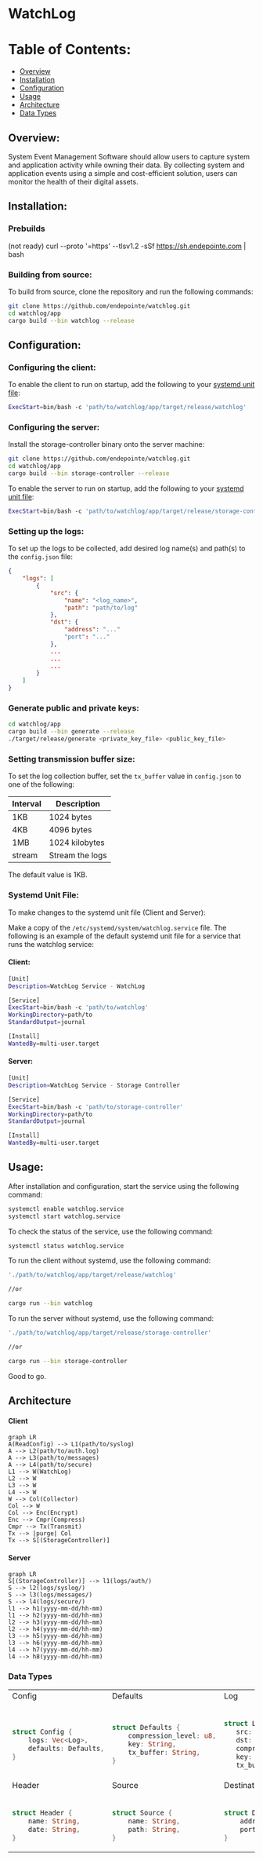 

# WatchLog

# Table of Contents:

- [Overview](#overview)
- [Installation](#installation)
- [Configuration](#configuration)
- [Usage](#usage)
- [Architecture](#architecture)
- [Data Types](#data-types)

## Overview:
System Event Management Software should allow users to capture system and application activity while owning their data. By collecting system and application events using a simple and cost-efficient solution, users can monitor the health of their digital assets.

## Installation:

### Prebuilds
(not ready) curl --proto '=https' --tlsv1.2 -sSf https://sh.endepointe.com | bash

### Building from source:
To build from source, clone the repository and run the following commands:

```bash
git clone https://github.com/endepointe/watchlog.git
cd watchlog/app
cargo build --bin watchlog --release
```

## Configuration:

### Configuring the client:

To enable the client to run on startup, add the following to your <a href="#Systemd-Unit-File">systemd unit file</a>:

```bash
ExecStart=bin/bash -c 'path/to/watchlog/app/target/release/watchlog'
```

### Configuring the server:

Install the storage-controller binary onto the server machine:

```bash
git clone https://github.com/endepointe/watchlog.git
cd watchlog/app
cargo build --bin storage-controller --release
```

To enable the server to run on startup, add the following to your <a href="#Systemd-Unit-File">systemd unit file</a>:


```bash
ExecStart=bin/bash -c 'path/to/watchlog/app/target/release/storage-controller'
```

### Setting up the logs:

To set up the logs to be collected, add desired log name(s) and path(s) to the `config.json` file:

```json
{
    "logs": [
        {
            "src": {
                "name": "<log_name>",
                "path": "path/to/log"
            },
            "dst": {
                "address": "..."
                "port": "..."
            },
            ...
            ...
            ...
        }
    ]
}
```

### Generate public and private keys:

```bash
cd watchlog/app
cargo build --bin generate --release
./target/release/generate <private_key_file> <public_key_file>
```
### Setting transmission buffer size:
To set the log collection buffer, set the ```tx_buffer``` value in `config.json` to one of the following:

| Interval | Description |
| --- | --- |
| 1KB | 1024 bytes |
| 4KB | 4096 bytes |
| 1MB | 1024 kilobytes |
| stream | Stream the logs |

The default value is 1KB.


### Systemd Unit File:

To make changes to the systemd unit file (Client and Server):

Make a copy of the `/etc/systemd/system/watchlog.service` file. The following is an example of the default systemd unit file for a service that runs the watchlog service:


#### Client:
```bash
[Unit]
Description=WatchLog Service - WatchLog

[Service]
ExecStart=bin/bash -c 'path/to/watchlog'
WorkingDirectory=path/to
StandardOutput=journal

[Install]
WantedBy=multi-user.target
```

#### Server:
```bash
[Unit]
Description=WatchLog Service - Storage Controller

[Service]
ExecStart=bin/bash -c 'path/to/storage-controller'
WorkingDirectory=path/to
StandardOutput=journal

[Install]
WantedBy=multi-user.target
```

## Usage:
After installation and configuration, start the service using the following command:

```bash
systemctl enable watchlog.service
systemctl start watchlog.service
```

To check the status of the service, use the following command:

```bash
systemctl status watchlog.service
```

To run the client without systemd, use the following command:

```bash
'./path/to/watchlog/app/target/release/watchlog'

//or

cargo run --bin watchlog 
```

To run the server without systemd, use the following command:

```bash
'./path/to/watchlog/app/target/release/storage-controller'

//or

cargo run --bin storage-controller
```

Good to go.


## Architecture

#### Client

```mermaid
graph LR 
A(ReadConfig) --> L1(path/to/syslog)
A --> L2(path/to/auth.log)
A --> L3(path/to/messages)
A --> L4(path/to/secure)
L1 --> W(WatchLog)
L2 --> W
L3 --> W
L4 --> W
W --> Col(Collector)
Col --> W
Col --> Enc(Encrypt)
Enc --> Cmpr(Compress)
Cmpr --> Tx(Transmit)
Tx --> |purge| Col 
Tx --> S[(StorageController)]
``` 

#### Server
```mermaid
graph LR
S[(StorageController)] --> l1(logs/auth/)
S --> l2(logs/syslog/)
S --> l3(logs/messages/)
S --> l4(logs/secure/)
l1 --> h1(yyyy-mm-dd/hh-mm)
l1 --> h2(yyyy-mm-dd/hh-mm)
l2 --> h3(yyyy-mm-dd/hh-mm)
l2 --> h4(yyyy-mm-dd/hh-mm)
l3 --> h5(yyyy-mm-dd/hh-mm)
l3 --> h6(yyyy-mm-dd/hh-mm)
l4 --> h7(yyyy-mm-dd/hh-mm)
l4 --> h8(yyyy-mm-dd/hh-mm)
```

### Data Types

<table>
<tr>
<td>Config</td>
<td>Defaults</td>
<td>Log</td>
</tr>
<tr>
<td>

```rust

struct Config {
    logs: Vec<Log>,
    defaults: Defaults,
}
```
</td>
<td>

```rust

struct Defaults {
    compression_level: u8,
    key: String,
    tx_buffer: String,
}
```
</td>
<td>

```rust

struct Log {
   src: Source,
   dst: Destination,
   compression_level: Option<u8>,
   key: Option<String>,
   tx_buffer: Option<String>,
```
</td>
</tr>
<tr>
<td>Header</td>
<td>Source</td>
<td>Destination</td>
</tr>
<tr>
<td>

```rust

struct Header {
    name: String,
    date: String,
}
```
</td>
<td>

```rust

struct Source {
    name: String,
    path: String,
}
```
</td>
<td>

```rust

struct Destination {
    address: IpV4Addr or IpV6Addr,
    port: u16,
}
```
</td>
</tr>
</table>
